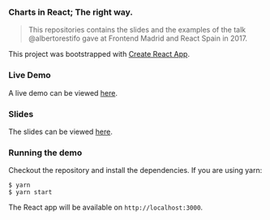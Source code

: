 ### Charts in React; The right way.

> This repositories contains the slides and the examples of the talk @albertorestifo
> gave at Frontend Madrid and React Spain in 2017.


This project was bootstrapped with [Create React App](https://github.com/facebookincubator/create-react-app).


### Live Demo

A live demo can be viewed [here][2].


###  Slides

The slides can be viewed [here][1].


### Running the demo

Checkout the repository and install the dependencies. If you are using yarn:

```
$ yarn
$ yarn start
```

The React app will be available on `http://localhost:3000`.


[1]: https://github.com/sentisis/charts-in-react/blob/master/charts-in-react.pdf
[2]: https://sentisis.github.io/charts-in-react/

